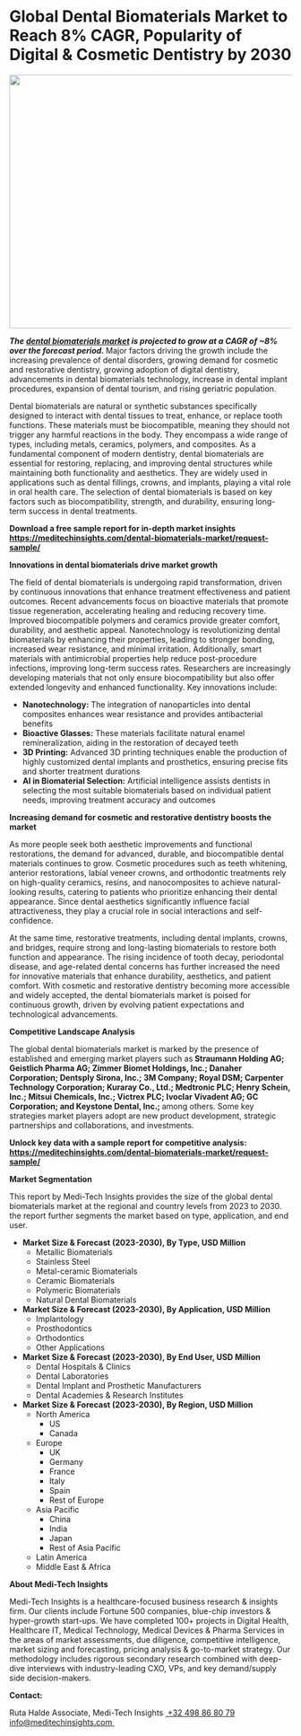 <H1> Global Dental Biomaterials Market to Reach 8% CAGR, Popularity of Digital & Cosmetic Dentistry by 2030 </H1>
<img class="alignnone size-full wp-image-1687" src="http://dailyinvestorhub.com/wp-content/uploads/2025/04/Dental_Biomaterials1.png" alt="" width="683" height="452" />

<strong><em>The </em></strong><a href="https://meditechinsights.com/dental-biomaterials-market/"><strong><em>dental biomaterials market</em></strong></a><strong><em> is projected to grow at a CAGR of ~8% over the forecast period. </em></strong>Major factors driving the growth include the increasing prevalence of dental disorders, growing demand for cosmetic and restorative dentistry, growing adoption of digital dentistry, advancements in dental biomaterials technology, increase in dental implant procedures, expansion of dental tourism, and rising geriatric population.

Dental biomaterials are natural or synthetic substances specifically designed to interact with dental tissues to treat, enhance, or replace tooth functions. These materials must be biocompatible, meaning they should not trigger any harmful reactions in the body. They encompass a wide range of types, including metals, ceramics, polymers, and composites. As a fundamental component of modern dentistry, dental biomaterials are essential for restoring, replacing, and improving dental structures while maintaining both functionality and aesthetics. They are widely used in applications such as dental fillings, crowns, and implants, playing a vital role in oral health care. The selection of dental biomaterials is based on key factors such as biocompatibility, strength, and durability, ensuring long-term success in dental treatments.

<strong>Download a free sample report for in-depth market insights
</strong><a href="https://meditechinsights.com/dental-biomaterials-market/request-sample/"><strong>https://meditechinsights.com/dental-biomaterials-market/request-sample/</strong></a>

<strong>Innovations in dental biomaterials drive market growth</strong>

The field of dental biomaterials is undergoing rapid transformation, driven by continuous innovations that enhance treatment effectiveness and patient outcomes. Recent advancements focus on bioactive materials that promote tissue regeneration, accelerating healing and reducing recovery time. Improved biocompatible polymers and ceramics provide greater comfort, durability, and aesthetic appeal. Nanotechnology is revolutionizing dental biomaterials by enhancing their properties, leading to stronger bonding, increased wear resistance, and minimal irritation. Additionally, smart materials with antimicrobial properties help reduce post-procedure infections, improving long-term success rates. Researchers are increasingly developing materials that not only ensure biocompatibility but also offer extended longevity and enhanced functionality. Key innovations include:
<ul>
 	<li><strong>Nanotechnology:</strong> The integration of nanoparticles into dental composites enhances wear resistance and provides antibacterial benefits</li>
 	<li><strong>Bioactive Glasses:</strong> These materials facilitate natural enamel remineralization, aiding in the restoration of decayed teeth</li>
 	<li><strong>3D Printing:</strong> Advanced 3D printing techniques enable the production of highly customized dental implants and prosthetics, ensuring precise fits and shorter treatment durations</li>
 	<li><strong>AI in Biomaterial Selection:</strong> Artificial intelligence assists dentists in selecting the most suitable biomaterials based on individual patient needs, improving treatment accuracy and outcomes</li>
</ul>
<strong>Increasing demand for cosmetic and restorative dentistry boosts the market</strong>

As more people seek both aesthetic improvements and functional restorations, the demand for advanced, durable, and biocompatible dental materials continues to grow. Cosmetic procedures such as teeth whitening, anterior restorations, labial veneer crowns, and orthodontic treatments rely on high-quality ceramics, resins, and nanocomposites to achieve natural-looking results, catering to patients who prioritize enhancing their dental appearance. Since dental aesthetics significantly influence facial attractiveness, they play a crucial role in social interactions and self-confidence.

At the same time, restorative treatments, including dental implants, crowns, and bridges, require strong and long-lasting biomaterials to restore both function and appearance. The rising incidence of tooth decay, periodontal disease, and age-related dental concerns has further increased the need for innovative materials that enhance durability, aesthetics, and patient comfort. With cosmetic and restorative dentistry becoming more accessible and widely accepted, the dental biomaterials market is poised for continuous growth, driven by evolving patient expectations and technological advancements.

<strong>Competitive Landscape Analysis</strong>

The global dental biomaterials market is marked by the presence of established and emerging market players such as<strong> Straumann Holding AG; Geistlich Pharma AG; Zimmer Biomet Holdings, Inc.; Danaher Corporation; Dentsply Sirona, Inc.; 3M Company; Royal DSM; Carpenter Technology Corporation; Kuraray Co., Ltd.; Medtronic PLC; Henry Schein, Inc.; Mitsui Chemicals, Inc.; Victrex PLC; Ivoclar Vivadent AG; GC Corporation; and Keystone Dental, Inc.; </strong>among others. Some key strategies market players adopt are new product development, strategic partnerships and collaborations, and investments.

<strong>Unlock key data with a sample report for competitive analysis:
</strong><a href="https://meditechinsights.com/dental-biomaterials-market/request-sample/"><strong>https://meditechinsights.com/dental-biomaterials-market/request-sample/</strong></a>

<strong>Market Segmentation</strong>

This report by Medi-Tech Insights provides the size of the global dental biomaterials market at the regional and country levels from 2023 to 2030. the report further segments the market based on type, application, and end user.
<ul>
 	<li><strong>Market Size &amp; Forecast (2023-2030), By Type, USD Million</strong>
<ul>
 	<li>Metallic Biomaterials</li>
 	<li>Stainless Steel</li>
 	<li>Metal-ceramic Biomaterials</li>
 	<li>Ceramic Biomaterials</li>
 	<li>Polymeric Biomaterials</li>
 	<li>Natural Dental Biomaterials</li>
</ul>
</li>
 	<li><strong>Market Size &amp; Forecast (2023-2030), By Application, USD Million</strong>
<ul>
 	<li>Implantology</li>
 	<li>Prosthodontics</li>
 	<li>Orthodontics</li>
 	<li>Other Applications</li>
</ul>
</li>
 	<li><strong>Market Size &amp; Forecast (2023-2030), By End User, USD Million</strong>
<ul>
 	<li>Dental Hospitals &amp; Clinics</li>
 	<li>Dental Laboratories</li>
 	<li>Dental Implant and Prosthetic Manufacturers</li>
 	<li>Dental Academies &amp; Research Institutes</li>
</ul>
</li>
 	<li><strong>Market Size &amp; Forecast (2023-2030), By Region, USD Million</strong>
<ul>
 	<li>North America
<ul>
 	<li>US</li>
 	<li>Canada</li>
</ul>
</li>
 	<li>Europe
<ul>
 	<li>UK</li>
 	<li>Germany</li>
 	<li>France</li>
 	<li>Italy</li>
 	<li>Spain</li>
 	<li>Rest of Europe</li>
</ul>
</li>
 	<li>Asia Pacific
<ul>
 	<li>China</li>
 	<li>India</li>
 	<li>Japan</li>
 	<li>Rest of Asia Pacific</li>
</ul>
</li>
 	<li>Latin America</li>
 	<li>Middle East &amp; Africa</li>
</ul>
</li>
</ul>
<strong>About Medi-Tech Insights</strong>

Medi-Tech Insights is a healthcare-focused business research &amp; insights firm. Our clients include Fortune 500 companies, blue-chip investors &amp; hyper-growth start-ups. We have completed 100+ projects in Digital Health, Healthcare IT, Medical Technology, Medical Devices &amp; Pharma Services in the areas of market assessments, due diligence, competitive intelligence, market sizing and forecasting, pricing analysis &amp; go-to-market strategy. Our methodology includes rigorous secondary research combined with deep-dive interviews with industry-leading CXO, VPs, and key demand/supply side decision-makers.

<strong>Contact:</strong>

Ruta Halde
Associate, Medi-Tech Insights
<u> +32 498 86 80 79
</u><a href="mailto:info@meditechinsights.com">info@meditechinsights.com</a><u> </u>
